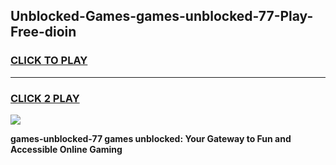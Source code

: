 
## Unblocked-Games-games-unblocked-77-Play-Free-dioin
<h3>
<a href="https://premium76.site?title=games-unblocked-77&ref=18A1">CLICK TO PLAY</a></h3>
<hr>

<h3>
<a href="https://premium76.site?title=games-unblocked-77&ref=18A1">CLICK 2 PLAY</a>
  
</h3>

<a href="https://premium76.site?title=games-unblocked-77&ref=18A1"><img src="https://clearcache.store/games.png"></a>


**games-unblocked-77 games unblocked: Your Gateway to Fun and Accessible Online Gaming**
